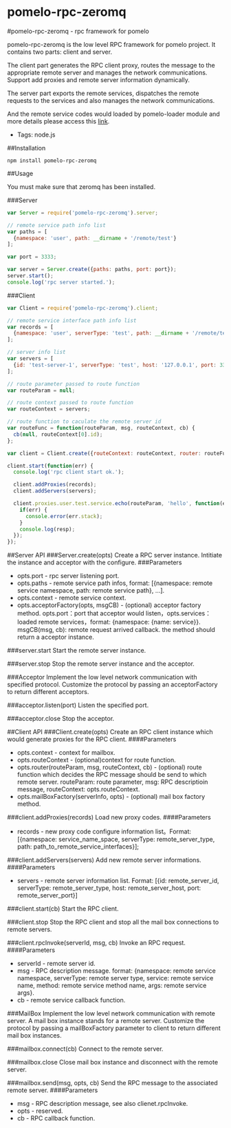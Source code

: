 pomelo-rpc-zeromq
=================

#pomelo-rpc-zeromq - rpc framework for pomelo

pomelo-rpc-zeromq is the low level RPC framework for pomelo project. It contains two parts: client and server.

The client part generates the RPC client proxy, routes the message to the appropriate remote server and manages the network communications. Support add proxies and remote server information dynamically.

The server part exports the remote services, dispatches the remote requests to the services and also manages the network communications.

And the remote service codes would loaded by pomelo-loader module and more details please access this [link](https://github.com/node-pomelo/pomelo-loader).

+ Tags: node.js

##Installation
```
npm install pomelo-rpc-zeromq
```

##Usage

You must make sure that zeromq has been installed.

###Server
``` javascript
var Server = require('pomelo-rpc-zeromq').server;

// remote service path info list
var paths = [
  {namespace: 'user', path: __dirname + '/remote/test'}
];

var port = 3333;

var server = Server.create({paths: paths, port: port});
server.start();
console.log('rpc server started.');
```

###Client
``` javascript
var Client = require('pomelo-rpc-zeromq').client;

// remote service interface path info list
var records = [
  {namespace: 'user', serverType: 'test', path: __dirname + '/remote/test'}
];

// server info list
var servers = [
  {id: 'test-server-1', serverType: 'test', host: '127.0.0.1', port: 3333}
];

// route parameter passed to route function
var routeParam = null;

// route context passed to route function
var routeContext = servers;

// route function to caculate the remote server id
var routeFunc = function(routeParam, msg, routeContext, cb) {
  cb(null, routeContext[0].id);
};

var client = Client.create({routeContext: routeContext, router: routeFunc});

client.start(function(err) {
  console.log('rpc client start ok.');

  client.addProxies(records);
  client.addServers(servers);

  client.proxies.user.test.service.echo(routeParam, 'hello', function(err, resp) {
    if(err) {
      console.error(err.stack);
    }
    console.log(resp);
  });
});
```

##Server API
###Server.create(opts)
Create a RPC server instance. Intitiate the instance and acceptor with the configure.
###Parameters
+ opts.port - rpc server listening port.
+ opts.paths - remote service path infos, format: [{namespace: remote service namespace, path: remote service path}, ...].
+ opts.context - remote service context.
+ opts.acceptorFactory(opts, msgCB) - (optional) acceptor factory method. opts.port：port that acceptor would listen，opts.services：loaded remote services，format: {namespace: {name: service}}. msgCB(msg, cb): remote request arrived callback. the method should return a acceptor instance.

###server.start
Start the remote server instance.

###server.stop
Stop the remote server instance and the acceptor.

###Acceptor
Implement the low level network communication with specified protocol. Customize the protocol by passing an acceptorFactory to return different acceptors.

###acceptor.listen(port)
Listen the specified port.

###acceptor.close
Stop the acceptor.

##Client API
###Client.create(opts)
Create an RPC client instance which would generate proxies for the RPC client.
####Parameters
+ opts.context - context for mailbox.
+ opts.routeContext - (optional)context for route function.
+ opts.router(routeParam, msg, routeContext, cb) - (optional) route function which decides the RPC message should be send to which remote server. routeParam: route parameter, msg: RPC descriptioin message, routeContext: opts.routeContext.
+ opts.mailBoxFactory(serverInfo, opts) - (optional) mail box factory method.

###client.addProxies(records)
Load new proxy codes.
####Parameters
+ records - new proxy code configure information list。Format: [{namespace: service_name_space, serverType: remote_server_type, path: path_to_remote_service_interfaces}];

###client.addServers(servers)
Add new remote server informations.
####Parameters
+ servers - remote server information list. Format: [{id: remote_server_id, serverType: remote_server_type, host: remote_server_host, port: remote_server_port}]

###client.start(cb)
Start the RPC client.

###client.stop
Stop the RPC client and stop all the mail box connections to remote servers.

###client.rpcInvoke(serverId, msg, cb)
Invoke an RPC request.
####Parameters
+ serverId - remote server id.
+ msg - RPC description message. format: {namespace: remote service namespace, serverType: remote server type, service: remote service name, method: remote service method name, args: remote service args}.
+ cb - remote service callback function.

###MailBox
Implement the low level network communication with remote server. A mail box instance stands for a remote server. Customize the protocol by passing a mailBoxFactory parameter to client to return different mail box instances.

###mailbox.connect(cb)
Connect to the remote server.

###mailbox.close
Close mail box instance and disconnect with the remote server.

###mailbox.send(msg, opts, cb)
Send the RPC message to the associated remote server.
####Parameters
+ msg - RPC description message, see also clienet.rpcInvoke.
+ opts - reserved.
+ cb - RPC callback function.